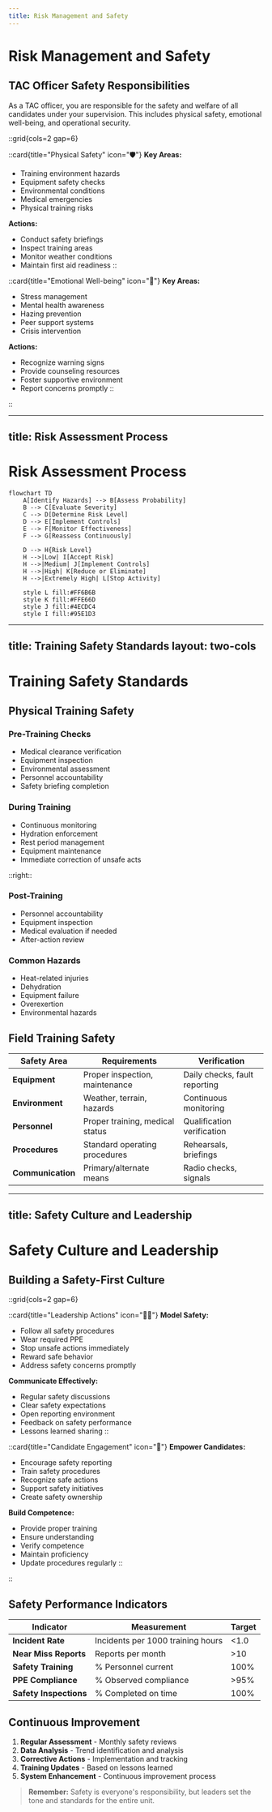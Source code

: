 ```yaml
---
title: Risk Management and Safety
---
```


# Risk Management and Safety

## **TAC Officer Safety Responsibilities**

As a TAC officer, you are responsible for the safety and welfare of all candidates under your supervision. This includes physical safety, emotional well-being, and operational security.

::grid{cols=2 gap=6}

::card{title="Physical Safety" icon="🛡️"}
**Key Areas:**
- Training environment hazards
- Equipment safety checks
- Environmental conditions
- Medical emergencies
- Physical training risks

**Actions:**
- Conduct safety briefings
- Inspect training areas
- Monitor weather conditions
- Maintain first aid readiness
::

::card{title="Emotional Well-being" icon="🧠"}
**Key Areas:**
- Stress management
- Mental health awareness
- Hazing prevention
- Peer support systems
- Crisis intervention

**Actions:**
- Recognize warning signs
- Provide counseling resources
- Foster supportive environment
- Report concerns promptly
::

::

---
title: Risk Assessment Process
---

# Risk Assessment Process

```mermaid
flowchart TD
    A[Identify Hazards] --> B[Assess Probability]
    B --> C[Evaluate Severity]
    C --> D[Determine Risk Level]
    D --> E[Implement Controls]
    E --> F[Monitor Effectiveness]
    F --> G[Reassess Continuously]
    
    D --> H{Risk Level}
    H -->|Low| I[Accept Risk]
    H -->|Medium| J[Implement Controls]
    H -->|High| K[Reduce or Eliminate]
    H -->|Extremely High| L[Stop Activity]
    
    style L fill:#FF6B6B
    style K fill:#FFE66D
    style J fill:#4ECDC4
    style I fill:#95E1D3
```

---
title: Training Safety Standards
layout: two-cols
---

# Training Safety Standards

## **Physical Training Safety**

### **Pre-Training Checks**
- Medical clearance verification
- Equipment inspection
- Environmental assessment
- Personnel accountability
- Safety briefing completion

### **During Training**
- Continuous monitoring
- Hydration enforcement
- Rest period management
- Equipment maintenance
- Immediate correction of unsafe acts

::right::

### **Post-Training**
- Personnel accountability
- Equipment inspection
- Medical evaluation if needed
- After-action review

### **Common Hazards**
- Heat-related injuries
- Dehydration
- Equipment failure
- Overexertion
- Environmental hazards

## **Field Training Safety**

| **Safety Area** | **Requirements** | **Verification** |
|-----------------|------------------|------------------|
| **Equipment** | Proper inspection, maintenance | Daily checks, fault reporting |
| **Environment** | Weather, terrain, hazards | Continuous monitoring |
| **Personnel** | Proper training, medical status | Qualification verification |
| **Procedures** | Standard operating procedures | Rehearsals, briefings |
| **Communication** | Primary/alternate means | Radio checks, signals |

---
title: Safety Culture and Leadership
---

# Safety Culture and Leadership

## **Building a Safety-First Culture**

::grid{cols=2 gap=6}

::card{title="Leadership Actions" icon="👨‍💼"}
**Model Safety:**
- Follow all safety procedures
- Wear required PPE
- Stop unsafe actions immediately
- Reward safe behavior
- Address safety concerns promptly

**Communicate Effectively:**
- Regular safety discussions
- Clear safety expectations
- Open reporting environment
- Feedback on safety performance
- Lessons learned sharing
::

::card{title="Candidate Engagement" icon="👥"}
**Empower Candidates:**
- Encourage safety reporting
- Train safety procedures
- Recognize safe actions
- Support safety initiatives
- Create safety ownership

**Build Competence:**
- Provide proper training
- Ensure understanding
- Verify competence
- Maintain proficiency
- Update procedures regularly
::

::

## **Safety Performance Indicators**

| **Indicator** | **Measurement** | **Target** |
|---------------|-----------------|------------|
| **Incident Rate** | Incidents per 1000 training hours | <1.0 |
| **Near Miss Reports** | Reports per month | >10 |
| **Safety Training** | % Personnel current | 100% |
| **PPE Compliance** | % Observed compliance | >95% |
| **Safety Inspections** | % Completed on time | 100% |

## **Continuous Improvement**

1. **Regular Assessment** - Monthly safety reviews
2. **Data Analysis** - Trend identification and analysis
3. **Corrective Actions** - Implementation and tracking
4. **Training Updates** - Based on lessons learned
5. **System Enhancement** - Continuous improvement process

> **Remember:** Safety is everyone's responsibility, but leaders set the tone and standards for the entire unit. 